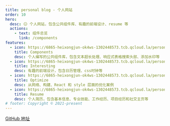 ```yaml
---
title: personal blog - 个人网站
order: 10
hero:
  desc: 😐 个人网站，包含公共组件库、有趣的前端设计、resume 等
  actions:
    - text: 组件总览
      link: /components
features:
  - icon: https://6865-heixongjun-ok4ws-1302448573.tcb.qcloud.la/personalBlog/components.png
    title: Components
    desc: 个人编写的公共组件库，包含文本超长处理、响应式表格搜索头部、添加水印等
  - icon: https://6865-heixongjun-ok4ws-1302448573.tcb.qcloud.la/personalBlog/Interesting.png
    title: Interesting
    desc: 有趣的前端设计，包含日历管理、css时钟等
  - icon: https://6865-heixongjun-ok4ws-1302448573.tcb.qcloud.la/personalBlog/optimize.png
    title: Optimize
    desc: 从网络、构建、React 和 style 层面的优化案例
  - icon: https://6865-heixongjun-ok4ws-1302448573.tcb.qcloud.la/personalBlog/resume.png
    title: Resume
    desc: 个人简历，包含基本信息、专业技能、工作经历、项目经历和社交主页等
# footer: Copyright © 2021-present
---
```


[GitHub 地址](https://github.com/luoheix/components)
